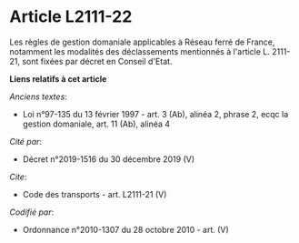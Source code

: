 # Article L2111-22

Les règles de gestion domaniale applicables à Réseau ferré de France, notamment les modalités des déclassements mentionnés à
l'article L. 2111-21, sont fixées par décret en Conseil d'Etat.

**Liens relatifs à cet article**

_Anciens textes_:

  - Loi n°97-135 du 13 février 1997 - art. 3 (Ab), alinéa 2, phrase 2, ecqc la gestion domaniale, art. 11 (Ab), alinéa 4

_Cité par_:

  - Décret n°2019-1516 du 30 décembre 2019 (V)

_Cite_:

  - Code des transports - art. L2111-21 (V)

_Codifié par_:

  - Ordonnance n°2010-1307 du 28 octobre 2010 - art. (V)
